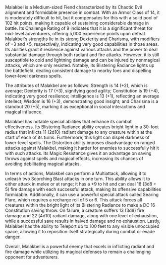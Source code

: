 Malakbel is a Medium-sized Fiend characterized by its Chaotic Evil alignment and formidable presence in combat. With an Armor Class of 14, it is moderately difficult to hit, but it compensates for this with a solid pool of 102 hit points, making it capable of sustaining considerable damage in battle. Its Challenge Rating of 9 indicates that it is a significant threat for mid-level adventurers, offering 5,000 experience points upon defeat. Malakbel's strengths lie in its strong Dexterity and Charisma, with modifiers of +3 and +5, respectively, indicating very good capabilities in those areas. Its abilities grant it resilience against various attacks and the power to deal substantial damage through both radiant and fire attacks. However, it is still susceptible to cold and lightning damage and can be injured by nonmagical attacks, which are only resisted. Notably, its Blistering Radiance lights up the battlefield, dealing consistent damage to nearby foes and dispelling lower-level darkness spells.

The attributes of Malakbel are as follows: Strength is 14 (+2), which is average; Dexterity is 17 (+3), signifying good agility; Constitution is 19 (+4), indicating very good resilience; Intelligence is 13 (+1), reflecting an average intellect; Wisdom is 16 (+3), demonstrating good insight; and Charisma is a standout 20 (+5), marking it as exceptional in social interactions and magical influence.

Malakbel has notable special abilities that enhance its combat effectiveness. Its Blistering Radiance ability creates bright light in a 30-foot radius that inflicts 11 (2d10) radiant damage to any creature within at the start of each of its turns. Furthermore, this light can dispel darkness of lower-level spells. The Distortion ability imposes disadvantage on ranged attacks against Malakbel, making it harder for enemies to successfully hit it with such attacks. Its Magic Resistance gives it an advantage on saving throws against spells and magical effects, increasing its chances of avoiding debilitating magical attacks.

In terms of actions, Malakbel can perform a Multiattack, allowing it to unleash two Scorching Blast attacks in one turn. This ability allows it to either attack in melee or at range; it has a +9 to hit and can deal 18 (3d8 + 5) fire damage with each successful attack, making its offensive capabilities formidable. Additionally, it can use a powerful special attack called Searing Flare, which requires a recharge roll of 5 or 6. This attack forces all creatures within the bright light of its Blistering Radiance to make a DC 16 Constitution saving throw. On failure, a creature suffers 13 (3d8) fire damage and 22 (4d10) radiant damage, along with one level of exhaustion, while a successful save results in halved damage and no exhaustion. Lastly, Malakbel has the ability to Teleport up to 100 feet to any visible unoccupied space, allowing it to reposition itself strategically during combat or evade danger.

Overall, Malakbel is a powerful enemy that excels in inflicting radiant and fire damage while utilizing its magical defenses to remain a challenging opponent for adventurers.
